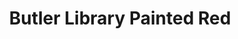 ---
_date: 25-Sep-36
derivativo_link: https://derivativo-4.library.columbia.edu/iiif/2/ldpd:341011/
dlc_link: https://dlc.library.columbia.edu/catalog/cul:tx95x69pph
format: photographs
iiif_json: https://derivativo-4.library.columbia.edu/iiif/2/ldpd:341011/info.json
name: Associated Press
native_jpg: https://derivativo-4.library.columbia.edu/iiif/2/ldpd:341011/full/!768,768/0/native.jpg
shelf_location: Box no. Box 162, Folder no. Folder 13 (Buildings & Grounds - Morningside
  - Butler Library, exterior), Historical Photograph Collection
subjects: Academic libraries; Vandalism; New York (N.Y.); Butler Library
summary: '"''While Columbia University guards were lunching early today [September
  25, 1936], a well-organized squad of vandals daubed this red curtain of paint on
  the university''s new library.  Work was believed done either by painters'' union
  or students sympathizing with Bob Burke expulsion.  Paint is stain that ''sticks.''''"'
title: Butler Library Painted Red
layout: photo-page
---